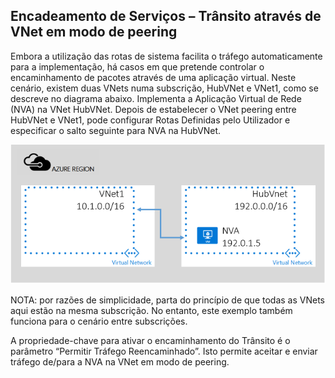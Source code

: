 ## Encadeamento de Serviços – Trânsito através de VNet em modo de peering

Embora a utilização das rotas de sistema facilita o tráfego automaticamente para a implementação, há casos em que pretende controlar o encaminhamento de pacotes através de uma aplicação virtual.
Neste cenário, existem duas VNets numa subscrição, HubVNet e VNet1, como se descreve no diagrama abaixo. Implementa a Aplicação Virtual de Rede (NVA) na VNet HubVNet. Depois de estabelecer o VNet peering entre HubVNet e VNet1, pode configurar Rotas Definidas pelo Utilizador e especificar o salto seguinte para NVA na HubVNet.

![Trânsito NVA](./media/virtual-networks-create-vnetpeering-scenario-transit-include/figure01.PNG)

NOTA: por razões de simplicidade, parta do princípio de que todas as VNets aqui estão na mesma subscrição. No entanto, este exemplo também funciona para o cenário entre subscrições. 

A propriedade-chave para ativar o encaminhamento do Trânsito é o parâmetro “Permitir Tráfego Reencaminhado”. Isto permite aceitar e enviar tráfego de/para a NVA na VNet em modo de peering.  


<!--HONumber=Aug16_HO1-->


